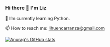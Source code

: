 ### Hi there 👋 I'm Liz

🌱 I’m currently learning Python.

📫 How to reach me: lihuencarranza@gmail.com

[![Anurag's GitHub stats](https://github-readme-stats.vercel.app/api?lizcarranza=anuraghazra)](https://github.com/anuraghazra/github-readme-stats)

<!--
**lizcarranza/lizcarranza** is a ✨ _special_ ✨ repository because its `README.md` (this file) appears on your GitHub profile.

Here are some ideas to get you started:

- 🔭 I’m currently working on ...
- 🌱 I’m currently learning ...
- 👯 I’m looking to collaborate on ...
- 🤔 I’m looking for help with ...
- 💬 Ask me about ...
- 📫 How to reach me: ...
- 😄 Pronouns: ...
- ⚡ Fun fact: ...
-->

